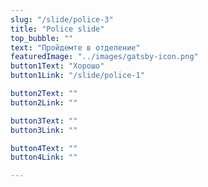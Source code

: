 ```yaml
---
slug: "/slide/police-3"
title: "Police slide"
top_bubble: ""
text: "Пройдемте в отделение"
featuredImage: "../images/gatsby-icon.png"
button1Text: "Хорошо"
button1Link: "/slide/police-1"

button2Text: ""
button2Link: ""

button3Text: ""
button3Link: ""

button4Text: ""
button4Link: ""

---
```

